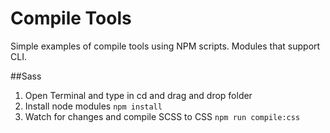 # Compile Tools

Simple examples of compile tools using NPM scripts. Modules that support CLI.

##Sass

1. Open Terminal and type in cd and drag and drop folder
2. Install node modules `npm install`
3. Watch for changes and compile SCSS to CSS `npm run compile:css`
